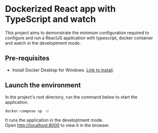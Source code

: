 # Dockerized React app with TypeScript and watch

This project aims to demonstrate the minimum configuration required to configure and run a ReactJS application with typescript, docker container and watch in the developtment mode.

## Pre-requisites

- Install Docker Desktop for Windows. [Link to install](https://docs.docker.com/docker-for-windows/install/).

## Launch the environment

In the project's root directory, run the command below to start the application.

```sh
docker-compose up -d
```

It runs the application in the developtment mode.\
Open [http://localhost:8000](http://localhost:8000) to view it in the browser.

